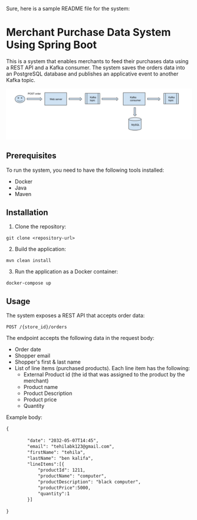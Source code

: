 Sure, here is a sample README file for the system:

# Merchant Purchase Data System Using Spring Boot

This is a system that enables merchants to feed their purchases data using a REST API and a Kafka consumer. The system saves the orders data into an PostgreSQL database and publishes an applicative event to another Kafka topic.

![image](https://github.com/tehilabk/orderService/blob/master/projectDiagram.PNG)


## Prerequisites

To run the system, you need to have the following tools installed:

- Docker
- Java
- Maven

## Installation

1. Clone the repository:

```
git clone <repository-url>
```

2. Build the application:

```
mvn clean install
```

3. Run the application as a Docker container:

```
docker-compose up
```

## Usage

The system exposes a REST API that accepts order data:

```
POST /{store_id}/orders
```

The endpoint accepts the following data in the request body:

- Order date
- Shopper email
- Shopper's first & last name
- List of line items (purchased products). Each line item has the following:
  - External Product id (the id that was assigned to the product by the merchant)
  - Product name
  - Product Description
  - Product price
  - Quantity

Example body:

```
{
     
        "date": "2032-05-07T14:45",
        "email": "tehilabk123@gmail.com",
        "firstName": "tehila",
        "lastName": "ben kalifa",
        "lineItems":[{
            "productId": 1211,
            "productName": "computer",
            "productDescription": "black computer",
            "productPrice":5000,
            "quantity":1
        }]
    
}
```


